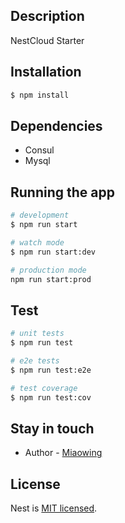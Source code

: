 ## Description

NestCloud Starter

## Installation

```bash
$ npm install
```

## Dependencies

* Consul
* Mysql

## Running the app

```bash
# development
$ npm run start

# watch mode
$ npm run start:dev

# production mode
npm run start:prod
```

## Test

```bash
# unit tests
$ npm run test

# e2e tests
$ npm run test:e2e

# test coverage
$ npm run test:cov
```

## Stay in touch

- Author - [Miaowing](https://github.com/miaowing)

## License

  Nest is [MIT licensed](LICENSE).
